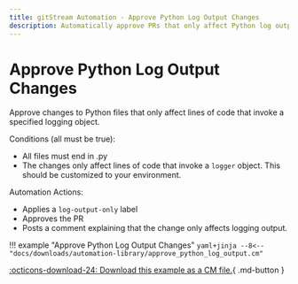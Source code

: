 ```yaml
---
title: gitStream Automation - Approve Python Log Output Changes
description: Automatically approve PRs that only affect Python log output.
---
```

# Approve Python Log Output Changes

Approve changes to Python files that only affect lines of code that invoke a specified logging object.

Conditions (all must be true):

* All files must end in .py
* The changes only affect lines of code that invoke a `logger` object. This should be customized to your environment.

Automation Actions:

* Applies a `log-output-only` label
* Approves the PR
* Posts a comment explaining that the change only affects logging output.

!!! example "Approve Python Log Output Changes"
    ```yaml+jinja
    --8<-- "docs/downloads/automation-library/approve_python_log_output.cm"
    ```
    <div class="result" markdown>
      <span>
      [:octicons-download-24: Download this example as a CM file.](/downloads/automation-library/approve_python_log_output.cm){ .md-button }
      </span>
    </div>